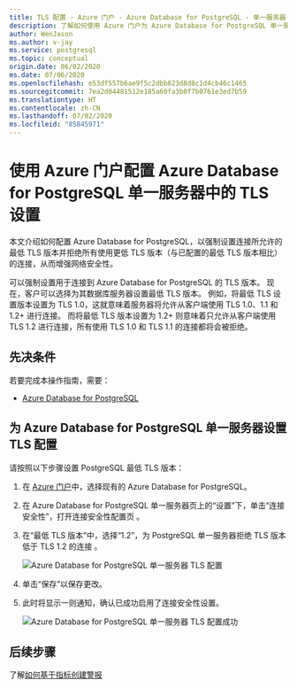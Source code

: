 ```yaml
---
title: TLS 配置 - Azure 门户 - Azure Database for PostgreSQL - 单一服务器
description: 了解如何使用 Azure 门户为 Azure Database for PostgreSQL 单一服务器设置 TLS 配置
author: WenJason
ms.author: v-jay
ms.service: postgresql
ms.topic: conceptual
origin.date: 06/02/2020
ms.date: 07/06/2020
ms.openlocfilehash: e53df557b6ae9f5c2dbb823d8d8c1d4cb46c1465
ms.sourcegitcommit: 7ea2d04481512e185a60fa3b0f7b0761e3ed7b59
ms.translationtype: HT
ms.contentlocale: zh-CN
ms.lasthandoff: 07/02/2020
ms.locfileid: "85845971"
---
```

# <a name="configuring-tls-settings-in-azure-database-for-postgresql-single---server-using-azure-portal"></a>使用 Azure 门户配置 Azure Database for PostgreSQL 单一服务器中的 TLS 设置

本文介绍如何配置 Azure Database for PostgreSQL，以强制设置连接所允许的最低 TLS 版本并拒绝所有使用更低 TLS 版本（与已配置的最低 TLS 版本相比）的连接，从而增强网络安全性。

可以强制设置用于连接到 Azure Database for PostgreSQL 的 TLS 版本。 现在，客户可以选择为其数据库服务器设置最低 TLS 版本。 例如，将最低 TLS 设置版本设置为 TLS 1.0，这就意味着服务器将允许从客户端使用 TLS 1.0、1.1 和 1.2+ 进行连接。 而将最低 TLS 版本设置为 1.2+ 则意味着只允许从客户端使用 TLS 1.2 进行连接，所有使用 TLS 1.0 和 TLS 1.1 的连接都将会被拒绝。

## <a name="prerequisites"></a>先决条件

若要完成本操作指南，需要：

* [Azure Database for PostgreSQL](quickstart-create-server-database-portal.md)

## <a name="set-tls-configurations-for-azure-database-for-postgresql---single-server"></a>为 Azure Database for PostgreSQL 单一服务器设置 TLS 配置

请按照以下步骤设置 PostgreSQL 最低 TLS 版本：

1. 在 [Azure 门户](https://portal.azure.cn/)中，选择现有的 Azure Database for PostgreSQL。

1.  在 Azure Database for PostgreSQL 单一服务器页上的“设置”下，单击“连接安全性”，打开连接安全性配置页 。

1. 在“最低 TLS 版本”中，选择“1.2”，为 PostgreSQL 单一服务器拒绝 TLS 版本低于 TLS 1.2 的连接 。

    ![Azure Database for PostgreSQL 单一服务器 TLS 配置](./media/howto-tls-configurations/setting-tls-value.png)

1. 单击“保存”以保存更改。

1. 此时将显示一则通知，确认已成功启用了连接安全性设置。

    ![Azure Database for PostgreSQL 单一服务器 TLS 配置成功](./media/howto-tls-configurations/setting-tls-value-success.png)

## <a name="next-steps"></a>后续步骤

了解[如何基于指标创建警报](howto-alert-on-metric.md)